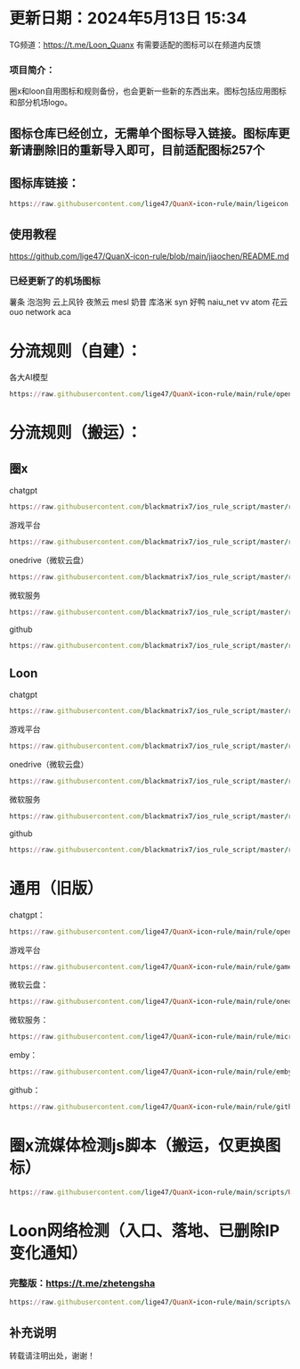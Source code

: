 # 更新日期：2024年5月13日 15:34
TG频道：https://t.me/Loon_Quanx   有需要适配的图标可以在频道内反馈
### 项目简介：
圈x和loon自用图标和规则备份，也会更新一些新的东西出来。图标包括应用图标和部分机场logo。  
## 图标仓库已经创立，无需单个图标导入链接。图标库更新请删除旧的重新导入即可，目前适配图标257个  
## 图标库链接：
```ruby
https://raw.githubusercontent.com/lige47/QuanX-icon-rule/main/ligeicon.json
```  
## 使用教程
https://github.com/lige47/QuanX-icon-rule/blob/main/jiaochen/README.md
### 已经更新了的机场图标
薯条 泡泡狗 云上风铃 夜煞云 mesl 奶昔 库洛米 syn 好鸭 naiu_net vv atom 花云 ouo network  aca 
# 分流规则（自建）： 
各大AI模型
```ruby
https://raw.githubusercontent.com/lige47/QuanX-icon-rule/main/rule/openai.list
```
# 分流规则（搬运）：  
## 圈x
chatgpt
```ruby
https://raw.githubusercontent.com/blackmatrix7/ios_rule_script/master/rule/QuantumultX/OpenAI/OpenAI.list
```
游戏平台
```ruby
https://raw.githubusercontent.com/blackmatrix7/ios_rule_script/master/rule/QuantumultX/Game/Game.list
```
onedrive（微软云盘）
```ruby
https://raw.githubusercontent.com/blackmatrix7/ios_rule_script/master/rule/QuantumultX/OneDrive/OneDrive.list
```
微软服务
```ruby
https://raw.githubusercontent.com/blackmatrix7/ios_rule_script/master/rule/QuantumultX/Microsoft/Microsoft.list
```
github
```ruby
https://raw.githubusercontent.com/blackmatrix7/ios_rule_script/master/rule/QuantumultX/GitHub/GitHub.list
```
## Loon
chatgpt
```ruby
https://raw.githubusercontent.com/blackmatrix7/ios_rule_script/master/rule/Loon/OpenAI/OpenAI.list
```
游戏平台
```ruby
https://raw.githubusercontent.com/blackmatrix7/ios_rule_script/master/rule/Loon/Game/Game.list
```
onedrive（微软云盘）
```ruby
https://raw.githubusercontent.com/blackmatrix7/ios_rule_script/master/rule/Loon/OneDrive/OneDrive.list
```
微软服务
```ruby
https://raw.githubusercontent.com/blackmatrix7/ios_rule_script/master/rule/Loon/Microsoft/Microsoft.list
```
github
```ruby
https://raw.githubusercontent.com/blackmatrix7/ios_rule_script/master/rule/Loon/GitHub/GitHub.list
```
# 通用（旧版）
chatgpt：
```ruby
https://raw.githubusercontent.com/lige47/QuanX-icon-rule/main/rule/openai.list
```  
游戏平台  
```ruby
https://raw.githubusercontent.com/lige47/QuanX-icon-rule/main/rule/game.list
```  
微软云盘：
```ruby
https://raw.githubusercontent.com/lige47/QuanX-icon-rule/main/rule/onedrive.list
```  
微软服务：
```ruby
https://raw.githubusercontent.com/lige47/QuanX-icon-rule/main/rule/microsoft.list
```  
emby：  
```ruby
https://raw.githubusercontent.com/lige47/QuanX-icon-rule/main/rule/emby.list
```  
github：  
```ruby
https://raw.githubusercontent.com/lige47/QuanX-icon-rule/main/rule/github.list
```  
# 圈x流媒体检测js脚本（搬运，仅更换图标）  
```ruby 
https://raw.githubusercontent.com/lige47/QuanX-icon-rule/main/scripts/UI-Action.json
```
# Loon网络检测（入口、落地、已删除IP变化通知） 
### 完整版：https://t.me/zhetengsha
```ruby 
https://raw.githubusercontent.com/lige47/QuanX-icon-rule/main/scripts/wangluoxinxi.plugin
```
## 补充说明
转载请注明出处，谢谢！
